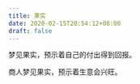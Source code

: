 ```yaml
---
title: 果实
date: 2020-02-15T20:54:12+08:00
draft: false
---
```


梦见果实，预示着自己的付出得到回报。

商人梦见果实，预示着生意会兴旺。